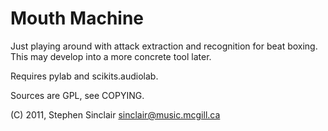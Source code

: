 
Mouth Machine
=============

Just playing around with attack extraction and recognition for beat
boxing.  This may develop into a more concrete tool later.

Requires pylab and scikits.audiolab.

Sources are GPL, see COPYING.

(C) 2011, Stephen Sinclair
sinclair@music.mcgill.ca
